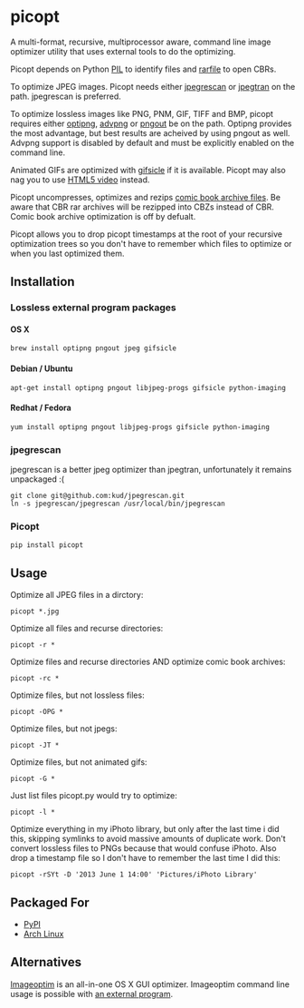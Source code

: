 picopt
======

A multi-format, recursive, multiprocessor aware, command line image optimizer utility that uses external tools to do the optimizing.

Picopt depends on Python [PIL](http://www.pythonware.com/products/pil/) to identify files and [rarfile](https://pypi.python.org/pypi/rarfile) to open CBRs.

To optimize JPEG images. Picopt needs either [jpegrescan](https://github.com/kud/jpegrescan) or [jpegtran](http://jpegclub.org/jpegtran/) on the path. jpegrescan is preferred.

To optimize lossless images like PNG, PNM, GIF, TIFF and BMP, picopt requires either [optipng](http://optipng.sourceforge.net/), [advpng](http://advancemame.sourceforge.net/doc-advpng.html) or [pngout](http://advsys.net/ken/utils.htm) be on the path. Optipng provides the most advantage, but best results are acheived by using pngout as well. Advpng support is disabled by default and must be explicitly enabled on the command line.

Animated GIFs are optimized with [gifsicle](http://www.lcdf.org/gifsicle/) if it is available. Picopt may also nag you to use [HTML5 video](http://gfycat.com/about) instead.

Picopt uncompresses, optimizes and rezips [comic book archive files](https://en.wikipedia.org/wiki/Comic_book_archive). Be aware that CBR rar archives will be rezipped into CBZs instead of CBR. Comic book archive optimization is off by defualt.

Picopt allows you to drop picopt timestamps at the root of your recursive optimization trees so you don't have to remember which files to optimize or when you last optimized them.

Installation
------------

### Lossless external program packages
#### OS X
    brew install optipng pngout jpeg gifsicle

#### Debian / Ubuntu
    apt-get install optipng pngout libjpeg-progs gifsicle python-imaging

#### Redhat / Fedora
    yum install optipng pngout libjpeg-progs gifsicle python-imaging

### jpegrescan
jpegrescan is a better jpeg optimizer than jpegtran, unfortunately it
remains unpackaged :(

    git clone git@github.com:kud/jpegrescan.git
    ln -s jpegrescan/jpegrescan /usr/local/bin/jpegrescan

### Picopt
    pip install picopt

Usage
-----
Optimize all JPEG files in a dirctory:

    picopt *.jpg

Optimize all files and recurse directories:

    picopt -r *

Optimize files and recurse directories AND optimize comic book archives:

    picopt -rc *

Optimize files, but not lossless files:

    picopt -OPG *

Optimize files, but not jpegs:

    picopt -JT *

Optimize files, but not animated gifs:

    picopt -G *

Just list files picopt.py would try to optimize:

    picopt -l *

Optimize everything in my iPhoto library, but only after the last time i did this, skipping symlinks to avoid massive amounts of duplicate work. Don't convert lossless files to PNGs because that would confuse iPhoto. Also drop a timestamp file so I don't have to remember the last time I did this:

    picopt -rSYt -D '2013 June 1 14:00' 'Pictures/iPhoto Library'

Packaged For
------------

* [PyPI](https://pypi.python.org/pypi/picopt/)
* [Arch Linux](https://aur.archlinux.org/packages/picopt/)


Alternatives
------------

[Imageoptim](http://imageoptim.com/) is an all-in-one OS X GUI optimizer. Imageoptim command line usage is possible with [an external program](https://code.google.com/p/imageoptim/issues/detail?can=2&start=0&num=100&q=&colspec=ID%20Type%20Status%20Priority%20Milestone%20Owner%20Summary%20Stars&groupby=&sort=&id=39).
